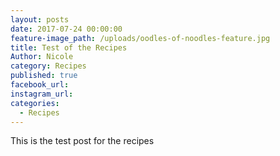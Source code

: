 ```yaml
---
layout: posts
date: 2017-07-24 00:00:00
feature-image_path: /uploads/oodles-of-noodles-feature.jpg
title: Test of the Recipes
Author: Nicole
category: Recipes
published: true
facebook_url:
instagram_url:
categories:
  - Recipes
---
```


This is the test post for the recipes
